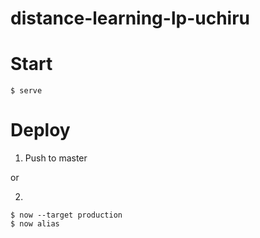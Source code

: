 # distance-learning-lp-uchiru

# Start

```
$ serve
```

# Deploy

1. Push to master

or

2.
```
$ now --target production
$ now alias
```
